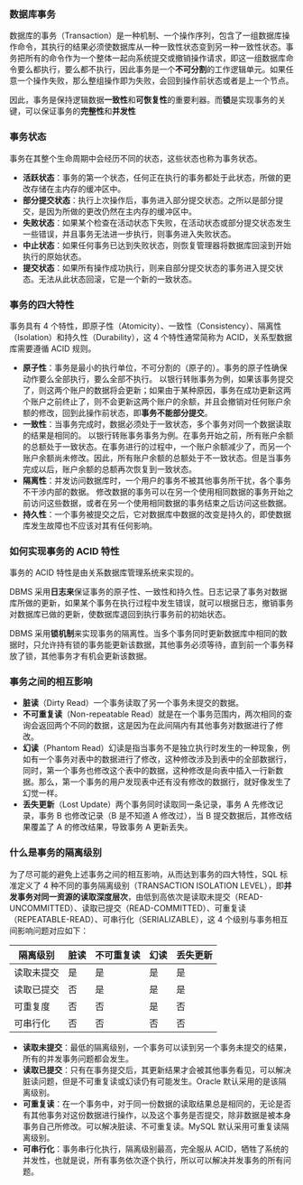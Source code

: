 ### 数据库事务
数据库的事务（Transaction）是一种机制、一个操作序列，包含了一组数据库操作命令，其执行的结果必须使数据库从一种一致性状态变到另一种一致性状态。事务把所有的命令作为一个整体一起向系统提交或撤销操作请求，即这一组数据库命令要么都执行，要么都不执行，因此事务是一个**不可分割**的工作逻辑单元。如果任意一个操作失败，那么整组操作即为失败，会回到操作前状态或者是上一个节点。

因此，事务是保持逻辑数据**一致性**和**可恢复性**的重要利器。而**锁**是实现事务的关键，可以保证事务的**完整性**和**并发性**

### 事务状态
事务在其整个生命周期中会经历不同的状态，这些状态也称为事务状态。
- **活跃状态**：事务的第一个状态，任何正在执行的事务都处于此状态，所做的更改存储在主内存的缓冲区中。
- **部分提交状态**：执行上次操作后，事务进入部分提交状态。之所以是部分提交，是因为所做的更改仍然在主内存的缓冲区中。
- **失败状态**：如果某个检查在活动状态下失败，在活动状态或部分提交状态发生一些错误，并且事务无法进一步执行，则事务进入失败状态。
- **中止状态**：如果任何事务已达到失败状态，则恢复管理器将数据库回滚到开始执行的原始状态。
- **提交状态**：如果所有操作成功执行，则来自部分提交状态的事务进入提交状态。无法从此状态回滚，它是一个新的一致状态。

### 事务的四大特性
事务具有 4 个特性，即原子性（Atomicity）、一致性（Consistency）、隔离性（Isolation）和持久性（Durability），这 4 个特性通常简称为 ACID，关系型数据库需要遵循 ACID 规则。

- **原子性**：事务是最小的执行单位，不可分割的（原子的）。事务的原子性确保动作要么全部执行，要么全部不执行。
	以银行转账事务为例，如果该事务提交了，则这两个账户的数据将会更新；如果由于某种原因，事务在成功更新这两个账户之前终止了，则不会更新这两个账户的余额，并且会撤销对任何账户余额的修改，回到此操作前状态，即**事务不能部分提交**。
- **一致性**：当事务完成时，数据必须处于一致状态，多个事务对同一个数据读取的结果是相同的。
	以银行转账事务事务为例。在事务开始之前，所有账户余额的总额处于一致状态。在事务进行的过程中，一个账户余额减少了，而另一个账户余额尚未修改。因此，所有账户余额的总额处于不一致状态。但是当事务完成以后，账户余额的总额再次恢复到一致状态。
- **隔离性**：并发访问数据库时，一个用户的事务不被其他事务所干扰，各个事务不干涉内部的数据。
	修改数据的事务可以在另一个使用相同数据的事务开始之前访问这些数据，或者在另一个使用相同数据的事务结束之后访问这些数据。
- **持久性**：一个事务被提交之后，它对数据库中数据的改变是持久的，即使数据库发生故障也不应该对其有任何影响。

### 如何实现事务的 ACID 特性
事务的 ACID 特性是由关系数据库管理系统来实现的。

DBMS 采用**日志来**保证事务的原子性、一致性和持久性。日志记录了事务对数据库所做的更新，如果某个事务在执行过程中发生错误，就可以根据日志，撤销事务对数据库已做的更新，使数据库退回到执行事务前的初始状态。

DBMS 采用**锁机制**来实现事务的隔离性。当多个事务同时更新数据库中相同的数据时，只允许持有锁的事务能更新该数据，其他事务必须等待，直到前一个事务释放了锁，其他事务才有机会更新该数据。

### 事务之间的相互影响
- **脏读**（Dirty Read）一个事务读取了另一个事务未提交的数据。
- **不可重复读**（Non-repeatable Read）就是在一个事务范围内，两次相同的查询会返回两个不同的数据，这是因为在此间隔内有其他事务对数据进行了修改。
- **幻读**（Phantom Read）幻读是指当事务不是独立执行时发生的一种现象，例如有一个事务对表中的数据进行了修改，这种修改涉及到表中的全部数据行，同时，第一个事务也修改这个表中的数据，这种修改是向表中插入一行新数据。那么，第一个事务的用户发现表中还有没有修改的数据行，就好像发生了幻觉一样。
- **丢失更新**（Lost Update）两个事务同时读取同一条记录，事务 A 先修改记录，事务 B 也修改记录（B 是不知道 A 修改过），当 B 提交数据后，其修改结果覆盖了 A 的修改结果，导致事务 A 更新丢失。

### 什么是事务的隔离级别
为了尽可能的避免上述事务之间的相互影响，从而达到事务的四大特性，SQL 标准定义了 4 种不同的事务隔离级别（TRANSACTION ISOLATION LEVEL），即**并发事务对同一资源的读取深度层次**，由低到高依次是读取未提交（READ-UNCOMMITTED）、读取已提交（READ-COMMITTED）、可重复读（REPEATABLE-READ）、可串行化（SERIALIZABLE），这 4 个级别与事务相互间影响问题对应如下：

| 隔离级别 | 脏读 | 不可重复读 | 幻读 | 丢失更新 |
| ---- | ---- | ---- | ---- | ---- |
| 读取未提交 | 是 | 是 | 是 | 是 |
| 读取已提交 | 否 | 是 | 是 | 是 |
| 可重复度 | 否 | 否 | 是 | 否 |
| 可串行化 | 否 | 否 | 否 | 否 |

- **读取未提交**：最低的隔离级别，一个事务可以读到另一个事务未提交的结果，所有的并发事务问题都会发生。
- **读取已提交**：只有在事务提交后，其更新结果才会被其他事务看见，可以解决脏读问题，但是不可重复读或幻读仍有可能发生。Oracle 默认采用的是该隔离级别。
- **可重复读**：在一个事务中，对于同一份数据的读取结果总是相同的，无论是否有其他事务对这份数据进行操作，以及这个事务是否提交，除非数据是被本身事务自己所修改。可以解决脏读、不可重复读。MySQL 默认采用可重复读隔离级别。
- **可串行化**：事务串行化执行，隔离级别最高，完全服从 ACID，牺牲了系统的并发性，也就是说，所有事务依次逐个执行，所以可以解决并发事务的所有问题。
